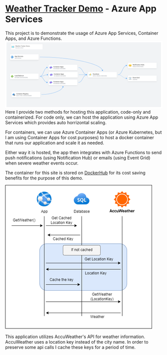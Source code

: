 # [Weather Tracker Demo](https://weathertrackerdemo-tj.azurewebsites.net/) - Azure App Services
This project is to demonstrate the usage of Azure App Services, Container Apps, and Azure Functions.
![image](WeatherTrackerDemo/wwwroot/Images/Architecture-Diagram.png)
Here I provide two methods for hosting this application, code-only and containerized.
For code only, we can host the application using Azure App Services which provides auto horrizontal scaling.

For containers, we can use Azure Container Apps (or Azure Kubernetes, but I am using Container Apps for cost purposes) to host a docker container that runs our application and scale it as needed.

Either way it is hosted, the app then integrates with Azure Functions to send push notifications (using Notification Hub) or emails (using Event Grid) when severe weather events occur.

The container for this site is stored on [DockerHub](https://hub.docker.com/repository/docker/tdjoy/weathertrackerdemo/general) for its cost saving benefits for the purpose of this demo.

![image](WeatherTrackerDemo/wwwroot/Images/Interaction-Diagram.png)

This application utilizes AccuWeather's API for weather information. AccuWeather uses a location key instead of the city name. 
In order to preserve some api calls I cache these keys for a period of time.